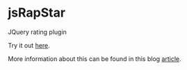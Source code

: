 # jsRapStar
JQuery rating plugin

Try it out <a href="https://www.jqueryscript.net/demo/Fractional-Star-Rating-jsRapStar/">here</a>.

More information about this can be found in this blog 
<a href="https://www.jqueryscript.net/other/Fractional-Star-Rating-jsRapStar.html/">article</a>.
